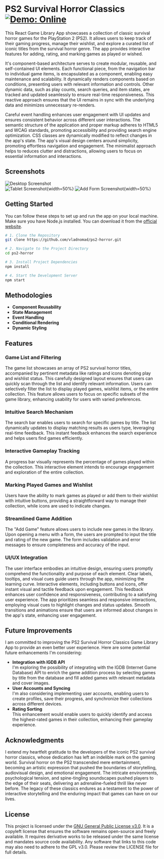 # PS2 Survival Horror Classics [![Demo: Online](https://img.shields.io/badge/demo-online-brightgreen.svg)](https://madebynomad.dev/ps2-horror)

This React Game Library App showcases a collection of classic survival horror games for the PlayStation 2 (PS2). It allows users to keep track of their gaming progress, manage their wishlist, and explore a curated list of iconic titles from the survival horror genre. The app provides interactive features for adding, rating, and marking games as played or wished.

It's component-based architecture serves to create modular, reusable, and self-contained UI elements. Each functional piece, from the navigation bar to individual game items, is encapsulated as a component, enabling easy maintenance and scalability. It dynamically renders components based on conditions, presenting users with relevant information and controls. Other dynamic data, such as play counts, search queries, and item states, are tracked and updated seamlessly to ensure real-time responsiveness. This reactive approach ensures that the UI remains in sync with the underlying data and minimizes unnecessary re-renders. 

Careful event handling enhances user engagement with UI updates and ensures consistent behavior across different user interactions. The semantic structure of the application and proper markup adheres to HTML5 and WCAG standards, promoting accessibility and providing search engine optimization. CSS classes are dynamically modified to reflect changes in the app's state. The app's visual design centers around simplicity, promoting effortless navigation and engagement. The minimalist approach helps to reduces clutter and distractions, allowing users to focus on essential information and interactions.

## Screenshots

![Desktop Screenshot](screenshot--desktop.webp) <br>
![Tablet Screenshot](screenshot--tablet.webp){width=50%}
![Add Form Screenshot](screenshot--add-form.webp){width=50%}

## Getting Started
You can follow these steps to set up and run the app on your local machine.<br>
Make sure you have Node.js installed. You can download it from the [official website](https://nodejs.org).
```bash
# 1. Clone the Repository
git clone https://github.com/vladnomad/ps2-horror.git

# 2. Navigate to the Project Directory
cd ps2-horror

# 3. Install Project Dependencies
npm install

# 4. Start the Development Server
npm start
```

## Methodologies
- **Component Reusability**
- **State Management**
- **Event Handling**
- **Conditional Rendering**
- **Dynamic Styling**

## Features

### Game List and Filtering
The game list showcases an array of PS2 survival horror titles, accompanied by pertinent metadata like ratings and icons denoting play and wishlist status. This carefully designed layout ensures that users can quickly scan through the list and identify relevant information. Users can selectively filter the list to display played games, wishlist items, or the entire collection. This feature allows users to focus on specific subsets of the game library, enhancing usability for users with varied preferences.

### Intuitive Search Mechanism
The search bar enables users to search for specific games by title. The list dynamically updates to display matching results as users type, leveraging real-time feedback. This instant feedback enhances the search experience and helps users find games efficiently.

### Interactive Gameplay Tracking
A progress bar visually represents the percentage of games played within the collection. This interactive element intends to encourage engagement and exploration of the entire collection.

### Marking Played Games and Wishlist
Users have the ability to mark games as played or add them to their wishlist with intuitive buttons, providing a straightforward way to manage their collection, while icons are used to indicate changes.

### Streamlined Game Addition
The "Add Game" feature allows users to include new games in the library. Upon opening a menu with a form, the users are prompted to input the title and rating of the new game. The form includes validation and error messages to ensure completeness and accuracy of the input.

### UI/UX Integration
The user interface embodies an intuitive design, ensuring users promptly comprehend the functionality and purpose of each element. Clear labels, tooltips, and visual cues guide users through the app, minimizing the learning curve. Interactive elements, including buttons and icons, offer instant visual and tactile feedback upon engagement. This feedback enhances user confidence and responsiveness, contributing to a satisfying user experience. The app prioritizes seamless and responsive interactions, employing visual cues to highlight changes and status updates. Smooth transitions and animations ensure that users are informed about changes in the app's state, enhancing user engagement.

## Future Improvements
I am committed to improving the PS2 Survival Horror Classics Game Library App to provide an even better user experience. Here are some potential future enhancements I'm considering:

- **Integration with IGDB API** <br> 
I'm exploring the possibility of integrating with the IGDB (Internet Game Database) API to enrich the game addition process by selecting games by title from the database and fill added games with relevant metadata and cover images.
- **User Accounts and Syncing** <br>
I'm also considering implementing user accounts, enabling users to create profiles, save their progress, and synchronize their collections across different devices.
- **Rating Sorting** <br>
This enhancement would enable users to quickly identify and access the highest-rated games in their collection, enhancing their gameplay experience.

## Acknowledgments
I extend my heartfelt gratitude to the developers of the iconic PS2 survival horror classics, whose dedication has left an indelible mark on the gaming world. Survival horror on the PS2 transcended mere entertainment, becoming an artistic expression that pushed the boundaries of storytelling, audiovisual design, and emotional engagement. The intricate environments, psychological tension, and spine-tingling soundscapes pushed players to the edge of their seats, delivering an adrenaline-fueled thrill like never before. The legacy of these classics endures as a testament to the power of interactive storytelling and the enduring impact that games can have on our lives.

## License
This project is licensed under the [GNU General Public License v3.0](LICENSE). It is a copyleft license that ensures the software remains open-source and freely available. It requires derivative works to be released under the same license and mandates source code availability. Any software that links to this code may also need to adhere to the GPL v3.0. Please review the LICENSE file for full details.